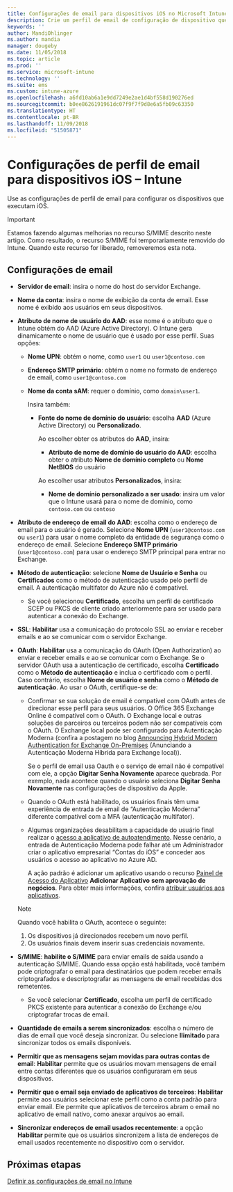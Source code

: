 ```yaml
---
title: Configurações de email para dispositivos iOS no Microsoft Intune – Azure | Microsoft Docs
description: Crie um perfil de email de configuração de dispositivo que usa os servidores Exchange e recupera atributos do Azure Active Directory. Você também pode habilitar SSL, autenticar usuários com certificados ou nome de usuário/senha e sincronizar o email em dispositivos iOS usando o Microsoft Intune.
keywords: ''
author: MandiOhlinger
ms.author: mandia
manager: dougeby
ms.date: 11/05/2018
ms.topic: article
ms.prod: ''
ms.service: microsoft-intune
ms.technology: ''
ms.suite: ems
ms.custom: intune-azure
ms.openlocfilehash: a6fd10ab6a1e9dd7249e2ae1d4bf558d190276ed
ms.sourcegitcommit: b0ee8626191961dc07f9f7f9d8e6a5fb09c63350
ms.translationtype: HT
ms.contentlocale: pt-BR
ms.lasthandoff: 11/09/2018
ms.locfileid: "51505871"
---
```

# <a name="email-profile-settings-for-ios-devices---intune"></a>Configurações de perfil de email para dispositivos iOS – Intune

Use as configurações de perfil de email para configurar os dispositivos que executam iOS.

> [!IMPORTANT]
> Estamos fazendo algumas melhorias no recurso S/MIME descrito neste artigo. Como resultado, o recurso S/MIME foi temporariamente removido do Intune. Quando este recurso for liberado, removeremos esta nota.

## <a name="email-settings"></a>Configurações de email

- **Servidor de email**: insira o nome do host do servidor Exchange.
- **Nome da conta**: insira o nome de exibição da conta de email. Esse nome é exibido aos usuários em seus dispositivos.
- **Atributo de nome de usuário do AAD**: esse nome é o atributo que o Intune obtém do AAD (Azure Active Directory). O Intune gera dinamicamente o nome de usuário que é usado por esse perfil. Suas opções:
  - **Nome UPN**: obtém o nome, como `user1` ou `user1@contoso.com`
  - **Endereço SMTP primário**: obtém o nome no formato de endereço de email, como `user1@contoso.com`
  - **Nome da conta sAM**: requer o domínio, como `domain\user1`.

    Insira também:  
    - **Fonte do nome de domínio do usuário**: escolha **AAD** (Azure Active Directory) ou **Personalizado**.

      Ao escolher obter os atributos do **AAD**, insira:
      - **Atributo de nome de domínio do usuário do AAD**: escolha obter o atributo **Nome de domínio completo** ou **Nome NetBIOS** do usuário

      Ao escolher usar atributos **Personalizados**, insira:
      - **Nome de domínio personalizado a ser usado**: insira um valor que o Intune usará para o nome de domínio, como `contoso.com` ou `contoso`

- **Atributo de endereço de email do AAD**: escolha como o endereço de email para o usuário é gerado. Selecione **Nome UPN** (`user1@contoso.com` ou `user1`) para usar o nome completo da entidade de segurança como o endereço de email. Selecione **Endereço SMTP primário** (`user1@contoso.com`) para usar o endereço SMTP principal para entrar no Exchange.
- **Método de autenticação**: selecione **Nome de Usuário e Senha** ou **Certificados** como o método de autenticação usado pelo perfil de email. A autenticação multifator do Azure não é compatível.
  - Se você selecionou **Certificado**, escolha um perfil de certificado SCEP ou PKCS de cliente criado anteriormente para ser usado para autenticar a conexão do Exchange.
- **SSL**: **Habilitar** usa a comunicação do protocolo SSL ao enviar e receber emails e ao se comunicar com o servidor Exchange.
- **OAuth**: **Habilitar** usa a comunicação do OAuth (Open Authorization) ao enviar e receber emails e ao se comunicar com o Exchange. Se o servidor OAuth usa a autenticação de certificado, escolha **Certificado** como o **Método de autenticação** e inclua o certificado com o perfil. Caso contrário, escolha **Nome de usuário e senha** como o **Método de autenticação**. Ao usar o OAuth, certifique-se de:

  - Confirmar se sua solução de email é compatível com OAuth antes de direcionar esse perfil para seus usuários. O Office 365 Exchange Online é compatível com o OAuth. O Exchange local e outras soluções de parceiros ou terceiros podem não ser compatíveis com o OAuth. O Exchange local pode ser configurado para Autenticação Moderna (confira a postagem no blog [Announcing Hybrid Modern Authentication for Exchange On-Premises](https://blogs.technet.microsoft.com/exchange/2017/12/06/announcing-hybrid-modern-authentication-for-exchange-on-premises/) (Anunciando a Autenticação Moderna Híbrida para Exchange local)).

    Se o perfil de email usa Oauth e o serviço de email não é compatível com ele, a opção **Digitar Senha Novamente** aparece quebrada. Por exemplo, nada acontece quando o usuário seleciona **Digitar Senha Novamente** nas configurações de dispositivo da Apple.

  - Quando o OAuth está habilitado, os usuários finais têm uma experiência de entrada de email de “Autenticação Moderna” diferente compatível com a MFA (autenticação multifator). 

  - Algumas organizações desabilitam a capacidade do usuário final realizar o [acesso a aplicativo de autoatendimento](https://docs.microsoft.com/azure/active-directory/manage-apps/manage-self-service-access). Nesse cenário, a entrada de Autenticação Moderna pode falhar até um Administrador criar o aplicativo empresarial “Contas do iOS” e conceder aos usuários o acesso ao aplicativo no Azure AD.

    A ação padrão é adicionar um aplicativo usando o recurso [Painel de Acesso do Aplicativo](https://docs.microsoft.com/azure/active-directory/user-help/active-directory-saas-access-panel-introduction) **Adicionar Aplicativo** **sem aprovação de negócios**. Para obter mais informações, confira [atribuir usuários aos aplicativos](https://docs.microsoft.com/azure/active-directory/manage-apps/ways-users-get-assigned-to-applications).

  > [!NOTE]
  > Quando você habilita o OAuth, acontece o seguinte:  
  > 1. Os dispositivos já direcionados recebem um novo perfil.
  > 2. Os usuários finais devem inserir suas credenciais novamente.

- **S/MIME**: **habilite o S/MIME** para enviar emails de saída usando a autenticação S/MIME. Quando essa opção está habilitada, você também pode criptografar o email para destinatários que podem receber emails criptografados e descriptografar as mensagens de email recebidas dos remetentes.
  - Se você selecionar **Certificado**, escolha um perfil de certificado PKCS existente para autenticar a conexão do Exchange e/ou criptografar trocas de email.
- **Quantidade de emails a serem sincronizados**: escolha o número de dias de email que você deseja sincronizar. Ou selecione **Ilimitado** para sincronizar todos os emails disponíveis.
- **Permitir que as mensagens sejam movidas para outras contas de email**: **Habilitar** permite que os usuários movam mensagens de email entre contas diferentes que os usuários configuraram em seus dispositivos.
- **Permitir que o email seja enviado de aplicativos de terceiros**: **Habilitar** permite aos usuários selecionar este perfil como a conta padrão para enviar email. Ele permite que aplicativos de terceiros abram o email no aplicativo de email nativo, como anexar arquivos ao email.
- **Sincronizar endereços de email usados recentemente**: a opção **Habilitar** permite que os usuários sincronizem a lista de endereços de email usados recentemente no dispositivo com o servidor.

## <a name="next-steps"></a>Próximas etapas
[Definir as configurações de email no Intune](email-settings-configure.md)
